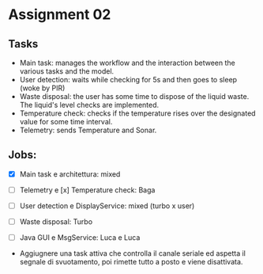 # Assignment 02

## Tasks
 - Main task: manages the workflow and the interaction between the various tasks and the model.
 - User detection: waits while checking for 5s and then goes to sleep (woke by PIR)
 - Waste disposal: the user has some time to dispose of the liquid waste. The liquid's level checks are implemented.
 - Temperature check: checks if the temperature rises over the designated value for some time interval.
- Telemetry: sends Temperature and Sonar.


## Jobs:

- [x] Main task e architettura: mixed

- [ ] Telemetry e [x] Temperature check: Baga

- [ ] User detection e DisplayService: mixed (turbo x user)

- [ ] Waste disposal: Turbo

- [ ] Java GUI e MsgService: Luca e Luca

- Aggiugnere una task attiva che controlla il canale seriale ed aspetta il segnale di svuotamento, poi
    rimette tutto a posto e viene disattivata. 